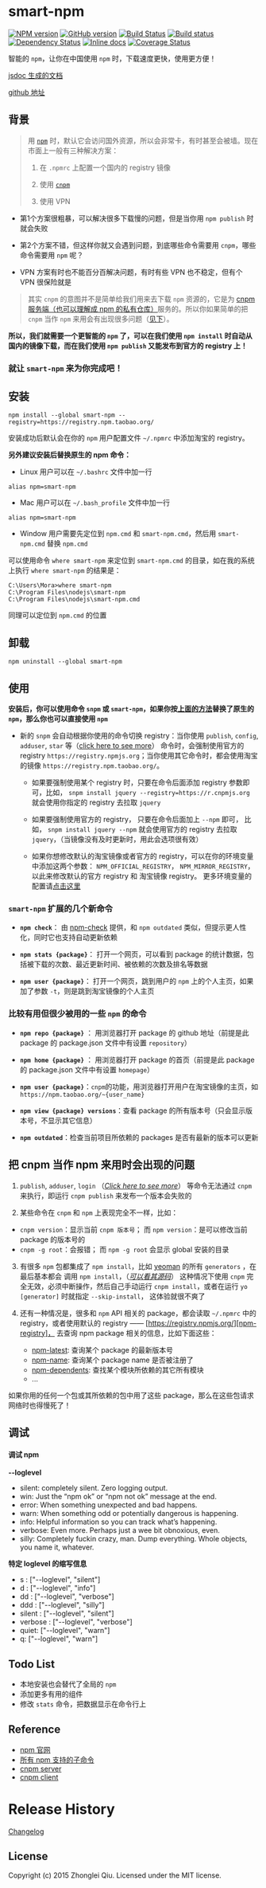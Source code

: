 # smart-npm
[![NPM version](https://badge.fury.io/js/smart-npm.svg)](https://npmjs.org/package/smart-npm)
[![GitHub version][git-tag-image]][project-url]
[![Build Status][travis-image]][travis-url]
[![Build status](https://ci.appveyor.com/api/projects/status/tri2wmdlica5op76?svg=true)](https://ci.appveyor.com/project/qiu8310/smart-npm)
[![Dependency Status][daviddm-url]][daviddm-image]
[![Inline docs][doc-image]][doc-url]
[![Coverage Status][coveralls-image]][coveralls-url]


智能的 `npm`，让你在中国使用 `npm` 时，下载速度更快，使用更方便！


[jsdoc 生成的文档](http://qiu8310.github.io/smart-npm)

[github 地址](https://github.com/qiu8310/smart-npm)



## 背景

> 用 [`npm`][npm] 时，默认它会访问国外资源，所以会非常卡，有时甚至会被墙。现在市面上一般有三种解决方案：
>
> 1. 在 `.npmrc` 上配置一个国内的 registry 镜像
>
> 2. 使用 [`cnpm`](https://npm.taobao.org/)
>
> 3. 使用 VPN


* 第1个方案很粗暴，可以解决很多下载慢的问题，但是当你用 `npm publish` 时就会失败

* 第2个方案不错，但这样你就又会遇到问题，到底哪些命令需要用 `cnpm`，哪些命令需要用 `npm` 呢？

* VPN 方案有时也不能百分百解决问题，有时有些 VPN 也不稳定，但有个 VPN 很保险就是


> 其实 `cnpm` 的意图并不是简单给我们用来去下载 `npm` 资源的，它是为 [cnpm 服务端（也可以理解成 npm 的私有仓库）][cnpm-s]服务的。所以你如果简单的把
> `cnpm` 当作 `npm` 来用会有出现很多问题（[见下](https://github.com/qiu8310/smart-npm/#%E6%8A%8A-cnpm-%E5%BD%93%E4%BD%9C-npm-%E6%9D%A5%E7%94%A8%E6%97%B6%E4%BC%9A%E5%87%BA%E7%8E%B0%E7%9A%84%E9%97%AE%E9%A2%98)）。



__所以，我们就需要一个更智能的 `npm` 了，可以在我们使用 `npm install` 时自动从国内的镜像下载，而在我们使用 `npm publish` 又能发布到官方的 registry 上！__


###  就让 `smart-npm` 来为你完成吧！


<a id="install"></a>
## 安装
 
```
npm install --global smart-npm --registry=https://registry.npm.taobao.org/
```

安装成功后默认会在你的 `npm` 用户配置文件 `~/.npmrc` 中添加淘宝的 registry。

<a id="replace"></a>
**另外建议安装后替换原生的 npm 命令：**

* Linux 用户可以在 `~/.bashrc` 文件中加一行

```
alias npm=smart-npm
```

* Mac 用户可以在 `~/.bash_profile` 文件中加一行

```
alias npm=smart-npm
```

* Window 用户需要先定位到 `npm.cmd` 和 `smart-npm.cmd`，然后用 `smart-npm.cmd` 替换 `npm.cmd`

可以使用命令 `where smart-npm` 来定位到 `smart-npm.cmd` 的目录，如在我的系统上执行 `where smart-npm` 的结果是：

```
C:\Users\Mora>where smart-npm
C:\Program Files\nodejs\smart-npm
C:\Program Files\nodejs\smart-npm.cmd
```

同理可以定位到 `npm.cmd` 的位置

## 卸载

```
npm uninstall --global smart-npm
```


## 使用

**安装后，你可以使用命令 `snpm` 或 `smart-npm`，如果你按[上面的方法](#replace)替换了原生的 `npm`，那么你也可以直接使用 `npm`**

* 新的 `snpm` 会自动根据你使用的命令切换 registry：当你使用 `publish`, `config`, `adduser`, `star` 等（[click here to see more][npm-cmds]）
  命令时，会强制使用官方的 registry `https://registry.npmjs.org`；当你使用其它命令时，都会使用淘宝的镜像 `https://registry.npm.taobao.org/`。

  - 如果要强制使用某个 registry 时，只要在命令后面添加 registry 参数即可，比如，
    `snpm install jquery --registry=https://r.cnpmjs.org` 就会使用你指定的 registry 去拉取 `jquery`
    
  - 如果要强制使用官方的 registry， 只要在命令后面加上 `--npm` 即可，
    比如， `snpm install jquery --npm` 就会使用官方的 registry 去拉取 `jquery`，（当镜像没有及时更新时，用此会选项很有效）
    
  - 如果你想修改默认的淘宝镜像或者官方的 registry，可以在你的环境变量中添加这两个参数：
    `NPM_OFFICIAL_REGISTRY`， `NPM_MIRROR_REGISTRY`，以此来修改默认的官方 registry 和 淘宝镜像 registry。
    更多环境变量的配置请[点击这里][env]

### `smart-npm` 扩展的几个新命令

* __`npm check`__： 由 [npm-check](https://github.com/dylang/npm-check) 提供，和 `npm outdated` 类似，但提示更人性化，同时它也支持自动更新依赖

* __`npm stats {package}`__： 打开一个网页，可以看到 package 的统计数据，包括被下载的次数、最近更新时间、被依赖的次数及排名等数据

* __`npm user {package}`__： 打开一个网页，跳到用户的 `npm` 上的个人主页，如果加了参数 `-t`，则是跳到淘宝镜像的个人主页


### 比较有用但很少被用的一些 `npm` 的命令

* __`npm repo {package}`__ ： 用浏览器打开 package 的 github 地址（前提是此 package 的 package.json 文件中有设置 `repository`）

* __`npm home {package}`__ ： 用浏览器打开 package 的首页（前提是此 package 的 package.json 文件中有设置 `homepage`）

* __`npm user {package}`__：`cnpm`的功能，用浏览器打开用户在淘宝镜像的主页，如 `https://npm.taobao.org/~{user_name}`

* __`npm view {package} versions`__：查看 package 的所有版本号（只会显示版本号，不显示其它信息）

* __`npm outdated`__：检查当前项目所依赖的 packages 是否有最新的版本可以更新



## 把 cnpm 当作 npm 来用时会出现的问题

1. `publish`, `adduser`, `login` （[_Click here to see more_][npm-cmds]）
  等命令无法通过 `cnpm` 来执行，即运行 `cnpm publish` 来发布一个版本会失败的

2. 某些命令在 `cnpm` 和 `npm` 上表现完全不一样，比如：

  - `cnpm version`：显示当前 `cnpm 版本号`； 而 `npm version`：是可以修改当前 package 的版本号的
  - `cnpm -g root`：会报错； 而 `npm -g root` 会显示 global 安装的目录

3. 有很多 `npm` 包都集成了 `npm install`，比如 [yeoman][yeoman] 的所有 `generators` ，在最后基本都会
  调用 `npm install`，（[_可以看其源码_](https://github.com/yeoman/generator/blob/v0.18.10/lib/actions/install.js#L147-159)）
  这种情况下使用 `cnpm` 完全无效，必须中断操作，然后自己手动运行 `cnpm install`，或者在运行 `yo [generator]` 时就指定 `--skip-install`，
  这体验就很不爽了
   
4. 还有一种情况是，很多和 `npm` API 相关的 package，都会读取 `~/.npmrc` 中的 registry，或者使用默认的 registry —— [https://registry.npmjs.org/][npm-registry]，
  去查询 npm package 相关的信息，比如下面这些：
  
    - [npm-latest](http://cnpmjs.org/package/npm-latest): 查询某个 package 的最新版本号
    - [npm-name](http://cnpmjs.org/package/npm-name): 查询某个 package name 是否被注册了
    - [npm-dependents](https://npm.taobao.org/package/npm-dependents): 查找某个模块所依赖的其它所有模块
    - ...
  
  如果你用的任何一个包或其所依赖的包中用了这些 package，那么在这些包请求网络时也得慢死了！


## 调试

#### 调试 npm

__--loglevel__ 

- silent: completely silent. Zero logging output.
- win: Just the “npm ok” or “npm not ok” message at the end.
- error: When something unexpected and bad happens.
- warn: When something odd or potentially dangerous is happening.
- info: Helpful information so you can track what’s happening.
- verbose: Even more. Perhaps just a wee bit obnoxious, even.
- silly: Completely fuckin crazy, man. Dump everything. Whole objects, you name it, whatever.

__特定 loglevel 的缩写信息__

- s :       ["--loglevel", "silent"]
- d :       ["--loglevel", "info"]
- dd :      ["--loglevel", "verbose"]
- ddd :     ["--loglevel", "silly"]
- silent :  ["--loglevel", "silent"]
- verbose : ["--loglevel", "verbose"]
- quiet:    ["--loglevel", "warn"]
- q:        ["--loglevel", "warn"]


## Todo List

* 本地安装也会替代了全局的 `npm`
* 添加更多有用的组件
* 修改 `stats` 命令，把数据显示在命令行上


## Reference

- [npm 官网][npm]
- [所有 npm 支持的子命令](https://docs.npmjs.com/cli/access)
- [cnpm server][cnpm-s]
- [cnpm client][cnpm]


# Release History

[Changelog](CHANGELOG.md)


## License

Copyright (c) 2015 Zhonglei Qiu. Licensed under the MIT license.


[yeoman]: http://yeoman.io/
[npm]: https://npmjs.org/
[cnpm-s]: https://github.com/cnpm/cnpmjs.org
[cnpm]: https://github.com/cnpm/cnpm/
[npm-registry]: https://registry.npmjs.org/
[npm-cmds]: http://qiu8310.github.io/smart-npm/global.html#npm
[env]: http://qiu8310.github.io/smart-npm/global.html#env

[doc-url]: http://inch-ci.org/github/qiu8310/smart-npm
[doc-image]: http://inch-ci.org/github/qiu8310/smart-npm.svg?branch=master
[project-url]: https://github.com/qiu8310/smart-npm
[git-tag-image]: http://img.shields.io/github/tag/qiu8310/smart-npm.svg
[travis-url]: https://travis-ci.org/qiu8310/smart-npm
[travis-image]: https://travis-ci.org/qiu8310/smart-npm.svg?branch=master
[daviddm-url]: https://david-dm.org/qiu8310/smart-npm.svg?theme=shields.io
[daviddm-image]: https://david-dm.org/qiu8310/smart-npm
[coveralls-url]: https://coveralls.io/r/qiu8310/smart-npm
[coveralls-image]: https://coveralls.io/repos/qiu8310/smart-npm/badge.png

